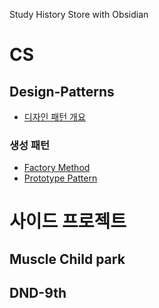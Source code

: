 Study History Store with Obsidian

# CS

## Design-Patterns

- [디자인 패턴 개요]()
### 생성 패턴
- [Factory Method](https://github.com/ondjj/Obsidian-Vault/blob/main/Design-Patterns/Creational-Pattern/Factory%20Method.md)
- [Prototype Pattern](https://github.com/ondjj/Obsidian-Vault/blob/main/Design-Patterns/Creational-Pattern/Prototype%20Pattern.md)

# 사이드 프로젝트

## Muscle Child park

## DND-9th
